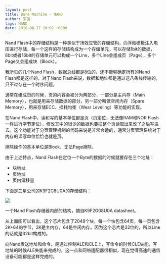 ```yaml
---
layout: post
title: Bare Machine - NAND
author: 宋强
tags: NAND
date: 2018-08-17 10:02 +0800
---
```


Nand Flash中的存储结构是一种类似于场效应管的存储结构，向浮动栅极注入电压进行存储，每一个这样的存储结构成为一个存储单元，可以存储1bit的数据，8bit或者16bit的存储单元可以构成一个Line，多个Line会组成页（Page），多个Page又会组成块（Block）。

我所见的几个Nand Flash，数据总线都是8位的，还不能够确定所有的Nand Flash都是这样的，对于Nand Flash来说，数据和地址都是通过这八条线传输的，只不过存在一个时序问题。

通常在组成页的时候，页的内容会被分为两部分，一部分是主内存（Main Memory），也就是用来存储数据的部分，另一部分叫做空闲内存（Spare Memory），用来存储ECC、损耗均衡（Wear Leveling）等功能的实现。

在Nand Flash中，读和写的基本单位都是页（页定位，无法像RAM和NOR Flash一样进行字节定位），修改其中的很少的数据也要把整个页读取出来改了之后写进去。这个功能对于分页管理机制的代码来说是非常合适的，通常分页管理系统对于内存的读写单位恰恰也就是页。

擦除操作的基本单位是Block，无法Page擦除。

由于上述特点，Nand Flash在定位一个Byte的数据的时候就要存在三个地址：

* 块地址
* 页地址
* 页内偏移量

下面是三星公司的K9F2G8U0A的存储结构：

![](../../../images/nand/nand.jpg)

一个Nand Flash存储器内部的结构，摘自K9F2G08U0A datasheet。

从上面图可以看出，这个芯片包含了2048个块，每一个快包含64页，每一页包含2K+64的字节，2K是主内存，64是空闲内存。因为这个芯片是32位的，所以Line的话就是32bit构成的。

向Nand发送地址和命令，是通过控制ALE和CLE上，写命令的时候CLE失能，写地址的时候ALE失能来完成的，这一点和网络适配器很相似，现在觉得高速的通信设备可能都是这样完成的。
